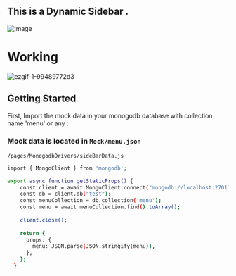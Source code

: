 ## This is a Dynamic Sidebar .

![image](https://github.com/Dev-Hooman/task1/assets/80707427/ba9835c2-b87f-4b1d-933a-1519417b62d3)

# Working
![ezgif-1-99489772d3](https://github.com/Dev-Hooman/task1/assets/80707427/86b4a1d2-9866-4db2-9ff9-6712719ba9c6)


## Getting Started

First, Import the mock data in your monogodb database with collection name 'menu' or any :

### Mock data is located in `Mock/menu.json`

`/pages/MonogodbDrivers/sideBarData.js`
```bash
import { MongoClient } from 'mongodb';

export async function getStaticProps() {
    const client = await MongoClient.connect("mongodb://localhost:27017");
    const db = client.db("test");
    const menuCollection = db.collection('menu');
    const menu = await menuCollection.find().toArray();
  
    client.close();
  
    return {
      props: {
        menu: JSON.parse(JSON.stringify(menu)),
      },
    };
  }
  
```



